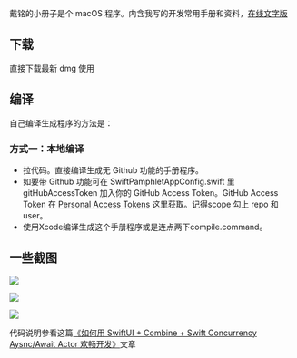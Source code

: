 戴铭的小册子是个 macOS 程序。内含我写的开发常用手册和资料，[在线文字版](https://ming1016.github.io/2021/11/23/daiming-swift-pamphlet/)

## 下载

直接下载最新 dmg 使用

## 编译

自己编译生成程序的方法是：

### 方式一：本地编译

* 拉代码。直接编译生成无 Github 功能的手册程序。
* 如要带 Github 功能可在 SwiftPamphletAppConfig.swift 里 gitHubAccessToken 加入你的 GitHub Access Token。GitHub Access Token 在  [Personal Access Tokens](https://github.com/settings/tokens)  这里获取。记得scope 勾上 repo 和 user。
* 使用Xcode编译生成这个手册程序或是连点两下compile.command。

## 一些截图

![](https://ming1016.github.io/uploads/develop-macos-with-swiftui-combine-concurrency-aysnc-await-actor/15.png)

![](https://ming1016.github.io/uploads/develop-macos-with-swiftui-combine-concurrency-aysnc-await-actor/16.png)

![](https://ming1016.github.io/uploads/develop-macos-with-swiftui-combine-concurrency-aysnc-await-actor/17.png) 

代码说明参看这篇[《如何用 SwiftUI + Combine + Swift Concurrency Aysnc/Await Actor 欢畅开发》](https://ming1016.github.io/2022/01/03/develop-macos-with-swiftui-combine-concurrency-aysnc-await-actor/)文章



